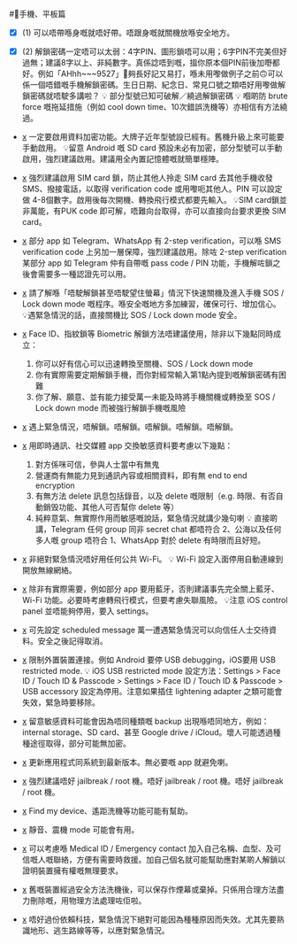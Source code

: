  #📱手機、平板篇 

- [x] (1) 可以唔帶喺身嘅就唔好帶。唔跟身嘅就關機放喺安全地方。

- [x] (2) 解鎖密碼一定唔可以太弱：4字PIN、圖形鎖唔可以用；6字PIN不完美但好過無；建議8字以上、非純數字。真係諗唔到嘅，搵你原本個PIN前後加嘢都好。例如「AHhh~~~9527」📢夠長好記又易打，喺未用嚟做例子之前🙃可以係一個唔錯嘅手機解鎖密碼。生日日期、紀念日、常見口號之類唔好用嚟做解鎖密碼就唔駛多講啦？
  💡 部分型號已知可破解／繞過解鎖密碼
  💡 嗰啲防 brute force 嘅拖延措施（例如 cool down time、10次錯誤洗機等）亦相信有方法繞過。

- [x](3) 一定要啟用資料加密功能。大牌子近年型號設已經有。舊機升級上來可能要手動啟用。
  💡留意 Android 嘅 SD card 預設未必有加密，部分型號可以手動啟用，強烈建議啟用。建議用全內置記憶體嘅就簡單穩陣。

- [x](4) 強烈建議啟用 SIM card 鎖，防止其他人拎走 SIM card 去其他手機收發SMS、撥接電話，以取得 verification code 或用嚟呃其他人。PIN 可以設定做 4-8個數字。啟用後每次開機、轉換飛行模式都要先輸入。
  💡SIM card鎖並非萬能，有PUK code 即可解，唔難向台取得，亦可以直接向台要求更換 SIM card。

- [x](5) 部分 app 如 Telegram、WhatsApp 有 2-step verification，可以喺 SMS verification code 上另加一層保障，強烈建議啟用。除咗 2-step verification 某部分 app 如 Telegram 仲有自帶嘅 pass code / PIN 功能，手機解咗鎖之後會需要多一種認證先可以用。

- [x](6) 請了解喺「唔駛解鎖甚至唔駛望住螢幕」情況下快速關機及進入手機 SOS / Lock down mode 嘅程序。喺安全嘅地方多加練習，確保可行、增加信心。
  💡遇緊急情況的話，直接關機比 SOS / Lock down mode 安全。

- [x](7) Face ID、指紋鎖等 Biometric 解鎖方法唔建議使用，除非以下幾點同時成立：
  1. 你可以好有信心可以迅速轉換至關機、SOS / Lock down mode
  2. 你有實際需要定期解鎖手機，而你對經常輸入第1點內提到嘅解鎖密碼有困難
  3. 你了解、願意、並有能力接受萬一未能及時將手機關機或轉換至 SOS / Lock down mode 而被強行解鎖手機嘅風險

- [x](8) 遇上緊急情況，唔解鎖。唔解鎖。唔解鎖。唔解鎖。唔解鎖。

- [x](9) 用即時通訊、社交媒體 app 交換敏感資料要考慮以下幾點：
  1. 對方係咪可信，參與人士當中有無鬼
  2. 營運商有無能力見到通訊內容或相關資料，即有無 end to end encryption
  3. 有無方法 delete 訊息包括錄音，以及 delete 嘅限制（e.g. 時限、有否自動銷毁功能、其他人可否幫你 delete 等）
  4. 純粹意氣、無實際作用而敏感嘅說話，緊急情況就講少幾句喇
  💡 直接啲講，Telegram 任何 group 同非 secret chat 都唔符合 2、公海以及任何多人嘅 group 唔符合 1、WhatsApp 對於 delete 有時限而且好短。

- [x](10) 非絕對緊急情況唔好用任何公共 Wi-Fi。
  💡 Wi-Fi 設定入面停用自動連線到開放無線網絡。

- [x](11) 除非有實際需要，例如部分 app 要用藍牙，否則建議事先完全關上藍牙、Wi-Fi 功能。必要時考慮轉飛行模式，但要考慮失聯風險。
  💡注意 iOS control panel 並唔能夠停用，要入 settings。

- [x](12) 可先設定 scheduled message 萬一遭遇緊急情況可以向信任人士交待資料。安全之後記得取消。  

- [x](13) 限制外置裝置連接。例如 Android 要停 USB debugging，iOS要用 USB restricted mode.
  💡 iOS USB restricted mode 設定方法：Settings > Face ID / Touch ID & Passcode > Settings > Face ID / Touch ID & Passcode > USB accessory 設定為停用。注意如果插住 lightening adapter 之類可能會失效，緊急時要移除。

- [x](13) 留意敏感資料可能會因為唔同種類嘅 backup 出現喺唔同地方，例如：internal storage、SD card、甚至 Google drive / iCloud。壞人可能透過種種途徑取得，部分可能無加密。

- [x](14) 更新應用程式同系統到最新版本。無必要嘅 app 就避免喇。

- [x](15) 強烈建議唔好 jailbreak / root 機。唔好 jailbreak / root 機。唔好 jailbreak / root 機。

- [x](14) Find my device、遙距洗機等功能可能有幫助。

- [x](15) 靜音、震機 mode 可能會有用。

- [x](16) 可以考慮喺 Medical ID / Emergency contact 加入自己名稱、血型、及可信嘅人嘅聯絡，方便有需要時救援。加自己個名就可能幫助應對某啲人解鎖以證明裝置擁有權嘅無理要求。

- [x](17) 舊嘅裝置經過安全方法洗機後，可以保存作煙幕或棄掉。只係用合理方法盡力刪除嘅，用物理方法處理咗佢啦。

- [x](18) 唔好過份依賴科技，緊急情況下絕對可能因為種種原因而失效。尤其先要熟識地形、逃生路線等等，以應對緊急情況。


